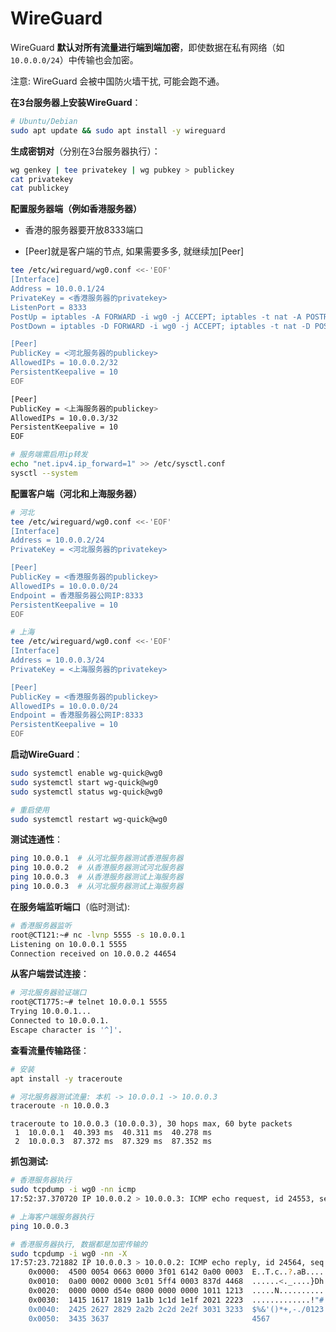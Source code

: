 # WireGuard

WireGuard **默认对所有流量进行端到端加密**，即使数据在私有网络（如 `10.0.0.0/24`）中传输也会加密。

注意: WireGuard 会被中国防火墙干扰, 可能会跑不通。



**在3台服务器上安装WireGuard**：

```sh
# Ubuntu/Debian
sudo apt update && sudo apt install -y wireguard
```



**生成密钥对**（分别在3台服务器执行）：

```sh
wg genkey | tee privatekey | wg pubkey > publickey
cat privatekey
cat publickey
```



**配置服务器端（例如香港服务器）**

- 香港的服务器要开放8333端口

- [Peer]就是客户端的节点, 如果需要多多, 就继续加[Peer]

```sh
tee /etc/wireguard/wg0.conf <<-'EOF'
[Interface]
Address = 10.0.0.1/24
PrivateKey = <香港服务器的privatekey>
ListenPort = 8333
PostUp = iptables -A FORWARD -i wg0 -j ACCEPT; iptables -t nat -A POSTROUTING -o eth0 -j MASQUERADE
PostDown = iptables -D FORWARD -i wg0 -j ACCEPT; iptables -t nat -D POSTROUTING -o eth0 -j MASQUERADE

[Peer]
PublicKey = <河北服务器的publickey>
AllowedIPs = 10.0.0.2/32
PersistentKeepalive = 10
EOF

[Peer]
PublicKey = <上海服务器的publickey>
AllowedIPs = 10.0.0.3/32
PersistentKeepalive = 10
EOF
```

```sh
# 服务端需启用ip转发
echo "net.ipv4.ip_forward=1" >> /etc/sysctl.conf
sysctl --system
```



**配置客户端（河北和上海服务器）**

```sh
# 河北
tee /etc/wireguard/wg0.conf <<-'EOF'
[Interface]
Address = 10.0.0.2/24
PrivateKey = <河北服务器的privatekey>

[Peer]
PublicKey = <香港服务器的publickey>
AllowedIPs = 10.0.0.0/24
Endpoint = 香港服务器公网IP:8333
PersistentKeepalive = 10
EOF
```

```sh
# 上海
tee /etc/wireguard/wg0.conf <<-'EOF'
[Interface]
Address = 10.0.0.3/24
PrivateKey = <上海服务器的privatekey>

[Peer]
PublicKey = <香港服务器的publickey>
AllowedIPs = 10.0.0.0/24
Endpoint = 香港服务器公网IP:8333
PersistentKeepalive = 10
EOF
```



**启动WireGuard**：

```sh
sudo systemctl enable wg-quick@wg0
sudo systemctl start wg-quick@wg0
sudo systemctl status wg-quick@wg0

# 重启使用
sudo systemctl restart wg-quick@wg0
```



**测试连通性**：

```sh
ping 10.0.0.1  # 从河北服务器测试香港服务器
ping 10.0.0.2  # 从香港服务器测试河北服务器
ping 10.0.0.3  # 从香港服务器测试上海服务器
ping 10.0.0.3  # 从河北服务器测试上海服务器
```



**在服务端监听端口**（临时测试):

```sh
# 香港服务器监听
root@CT121:~# nc -lvnp 5555 -s 10.0.0.1
Listening on 10.0.0.1 5555
Connection received on 10.0.0.2 44654
```

**从客户端尝试连接**：

```sh
# 河北服务器验证端口
root@CT1775:~# telnet 10.0.0.1 5555
Trying 10.0.0.1...
Connected to 10.0.0.1.
Escape character is '^]'.
```

**查看流量传输路径**：

```sh
# 安装
apt install -y traceroute

# 河北服务器测试流量: 本机 -> 10.0.0.1 -> 10.0.0.3
traceroute -n 10.0.0.3
```

```
traceroute to 10.0.0.3 (10.0.0.3), 30 hops max, 60 byte packets
 1  10.0.0.1  40.393 ms  40.311 ms  40.278 ms
 2  10.0.0.3  87.372 ms  87.329 ms  87.352 ms
```

**抓包测试:**

```sh
# 香港服务器执行
sudo tcpdump -i wg0 -nn icmp
17:52:37.370720 IP 10.0.0.2 > 10.0.0.3: ICMP echo request, id 24553, seq 1, length 64

# 上海客户端服务器执行
ping 10.0.0.3
```

```sh
# 香港服务器执行, 数据都是加密传输的
sudo tcpdump -i wg0 -nn -X
17:57:23.721882 IP 10.0.0.3 > 10.0.0.2: ICMP echo reply, id 24564, seq 3, length 64
	0x0000:  4500 0054 0663 0000 3f01 6142 0a00 0003  E..T.c..?.aB....
	0x0010:  0a00 0002 0000 3c01 5ff4 0003 837d 4468  ......<._....}Dh
	0x0020:  0000 0000 d54e 0800 0000 0000 1011 1213  .....N..........
	0x0030:  1415 1617 1819 1a1b 1c1d 1e1f 2021 2223  .............!"#
	0x0040:  2425 2627 2829 2a2b 2c2d 2e2f 3031 3233  $%&'()*+,-./0123
	0x0050:  3435 3637                                4567

```


